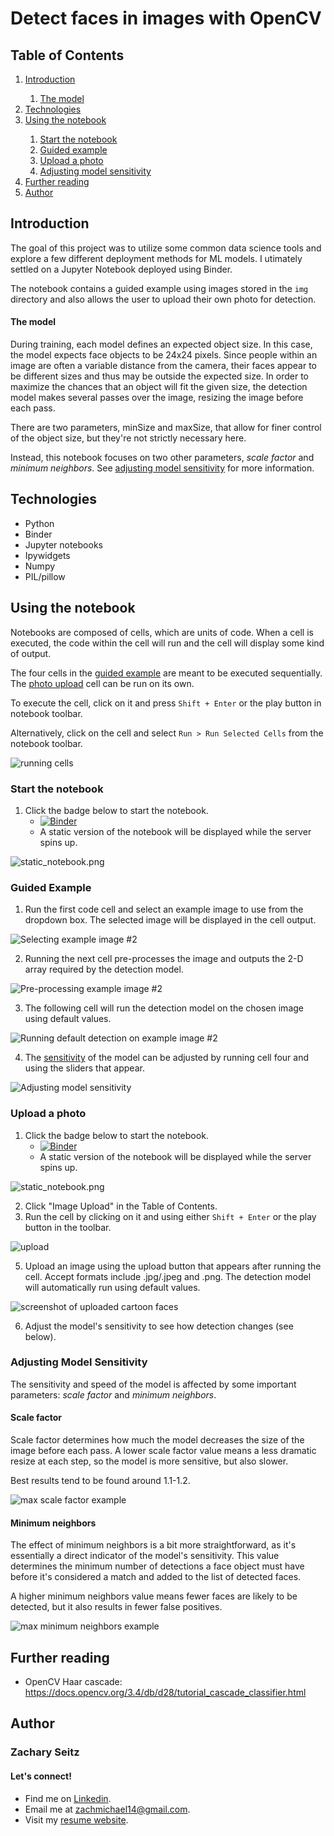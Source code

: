 # Detect faces in images with OpenCV

## Table of Contents

<ol>
 <li><a href="#introduction">Introduction</a></li>
 <ol>
  <li><a href="#the-model">The model</a></li>
 </ol>
 <li><a href="#technologies">Technologies</a></li>
 <li><a href="#using-the-notebook">Using the notebook</a></li>
  <ol>
   <li><a href="#start-the-notebook">Start the notebook</a></li>
   <li><a href="#guided-example">Guided example</a></li>
   <li><a href="#upload-a-photo">Upload a photo</a></li>
   <li><a href="#adjusting-model-sensitivity">Adjusting model sensitivity</a></li>
  </ol>
 <li><a href="#further-reading">Further reading</a></li>
 <li><a href="#author">Author</a></li>
 </ol>

## Introduction <a class="anchor" id="introduction"></a>

The goal of this project was to utilize some common data science tools and explore a few different deployment methods for ML models. I utimately settled on a Jupyter Notebook deployed using Binder.

The notebook contains a guided example using images stored in the ```img``` directory and also allows the user to upload their own photo for detection.

#### The model <a class="anchor" id="the-model"></a>

During training, each model defines an expected object size. In this case, the model expects face objects to be 24x24 pixels. Since people within an image are often a variable distance from the camera, their faces appear to be different sizes and thus may be outside the expected size. In order to maximize the chances that an object will fit the given size, the detection model makes several passes over the image, resizing the image before each pass.

There are two parameters, minSize and maxSize, that allow for finer control of the object size, but they're not strictly necessary here. 

Instead, this notebook focuses on two other parameters, *scale factor* and *minimum neighbors*. See <a href="#adjusting-model-sensitivity">adjusting model sensitivity</a> for more information.

## Technologies <a class="anchor" id="technologies"></a>

* Python
* Binder
* Jupyter notebooks
* Ipywidgets
* Numpy
* PIL/pillow

## Using the notebook <a class="anchor" id="using-the-notebook"></a>

Notebooks are composed of cells, which are units of code. When a cell is executed, the code within the cell will run and the cell will display some kind of output. 

The four cells in the [guided example](#guided-example) are meant to be executed sequentially. The [photo upload](#upload-a-photo) cell can be run on its own.

To execute the cell, click on it and press ```Shift + Enter``` or the play button in notebook toolbar.
 
Alternatively, click on the cell and select ```Run > Run Selected Cells``` from the notebook toolbar.

![running cells](img/run_cells.gif)

### Start the notebook <a class="anchor" id="start-the-notebook"></a>

1. Click the badge below to start the notebook.
    - [![Binder](https://mybinder.org/badge_logo.svg)](https://mybinder.org/v2/gh/zachmichael14/detector/HEAD?labpath=face_detector.ipynb)
    - A static version of the notebook will be displayed while the server spins up. 
  
 ![static_notebook.png](img/static_notebook.png)
 
### Guided Example <a class="anchor" id="guided-example"></a>

1. Run the first code cell and select an example image to use from the dropdown box. The selected image will be displayed in the cell output.

![Selecting example image #2](img/cell1.gif)

2. Running the next cell pre-processes the image and outputs the 2-D array required by the detection model.

![Pre-processing example image #2](img/cell2.gif)

3. The following cell will run the detection model on the chosen image using default values.

![Running default detection on example image #2](img/cell3.gif)

4. The [sensitivity](#adjusting-model-sensitivity) of the model can be adjusted by running cell four and using the sliders that appear.

![Adjusting model sensitivity](img/cell4.gif)

### Upload a photo <a class="anchor" id="upload-a-photo"></a>

 1. Click the badge below to start the notebook.
    - [![Binder](https://mybinder.org/badge_logo.svg)](https://mybinder.org/v2/gh/zachmichael14/detector/HEAD?labpath=detector.ipynb)
    - A static version of the notebook will be displayed while the server spins up. 
 
 ![static_notebook.png](img/static_notebook.png)
 
 2. Click "Image Upload" in the Table of Contents.
 3. Run the cell by clicking on it and using either ```Shift + Enter``` or the play button in the toolbar.

![upload](img/upload.gif)

 5. Upload an image using the upload button that appears after running the cell. Accept formats include .jpg/.jpeg and .png. The detection model will automatically run using default values. 

 ![screenshot of uploaded cartoon faces](img/upload_image.png)
 
 6. Adjust the model's sensitivity to see how detection changes (see below).

### Adjusting Model Sensitivity <a class="anchor" id="adjusting-model-sensitivity"></a>

The sensitivity and speed of the model is affected by some important parameters: *scale factor* and *minimum neighbors*.

#### Scale factor

Scale factor determines how much the model decreases the size of the image before each pass. A lower scale factor value means a less dramatic resize at each step, so the model is more sensitive, but also slower. 

Best results tend to be found around 1.1-1.2.

![max scale factor example](img/scale_factor.gif)

#### Minimum neighbors

The effect of minimum neighbors is a bit more straightforward, as it's essentially a direct indicator of the model's sensitivity. This value determines the minimum number of detections a face object must have before it's considered a match and added to the list of detected faces. 

A higher minimum neighbors value means fewer faces are likely to be detected, but it also results in fewer false positives.

![max minimum neighbors example](img/min_neighbors.gif)
 

## Further reading <a class="anchor" id="further-reading"></a>

- OpenCV Haar cascade: https://docs.opencv.org/3.4/db/d28/tutorial_cascade_classifier.html

## Author <a class="anchor" id="author"></a>

### Zachary Seitz

#### Let's connect!

* Find me on [Linkedin](https://linkedin.com/in/zachmichael14).
* Email me at zachmichael14@gmail.com.
* Visit my [resume website](https://zachmichael14.github.io/gh_page/).
